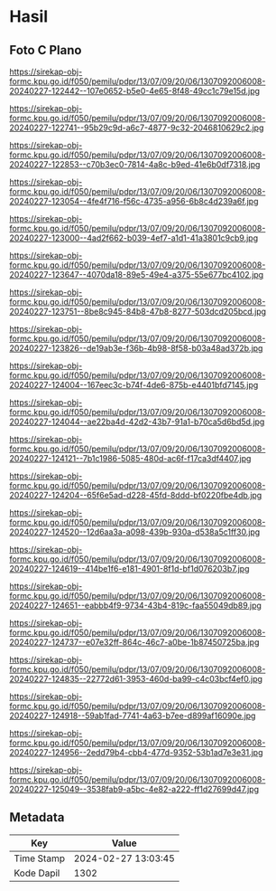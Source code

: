 # Hasil

## Foto C Plano

https://sirekap-obj-formc.kpu.go.id/f050/pemilu/pdpr/13/07/09/20/06/1307092006008-20240227-122442--107e0652-b5e0-4e65-8f48-49cc1c79e15d.jpg

https://sirekap-obj-formc.kpu.go.id/f050/pemilu/pdpr/13/07/09/20/06/1307092006008-20240227-122741--95b29c9d-a6c7-4877-9c32-2046810629c2.jpg

https://sirekap-obj-formc.kpu.go.id/f050/pemilu/pdpr/13/07/09/20/06/1307092006008-20240227-122853--c70b3ec0-7814-4a8c-b9ed-41e6b0df7318.jpg

https://sirekap-obj-formc.kpu.go.id/f050/pemilu/pdpr/13/07/09/20/06/1307092006008-20240227-123054--4fe4f716-f56c-4735-a956-6b8c4d239a6f.jpg

https://sirekap-obj-formc.kpu.go.id/f050/pemilu/pdpr/13/07/09/20/06/1307092006008-20240227-123000--4ad2f662-b039-4ef7-a1d1-41a3801c9cb9.jpg

https://sirekap-obj-formc.kpu.go.id/f050/pemilu/pdpr/13/07/09/20/06/1307092006008-20240227-123647--4070da18-89e5-49e4-a375-55e677bc4102.jpg

https://sirekap-obj-formc.kpu.go.id/f050/pemilu/pdpr/13/07/09/20/06/1307092006008-20240227-123751--8be8c945-84b8-47b8-8277-503dcd205bcd.jpg

https://sirekap-obj-formc.kpu.go.id/f050/pemilu/pdpr/13/07/09/20/06/1307092006008-20240227-123826--de19ab3e-f36b-4b98-8f58-b03a48ad372b.jpg

https://sirekap-obj-formc.kpu.go.id/f050/pemilu/pdpr/13/07/09/20/06/1307092006008-20240227-124004--167eec3c-b74f-4de6-875b-e4401bfd7145.jpg

https://sirekap-obj-formc.kpu.go.id/f050/pemilu/pdpr/13/07/09/20/06/1307092006008-20240227-124044--ae22ba4d-42d2-43b7-91a1-b70ca5d6bd5d.jpg

https://sirekap-obj-formc.kpu.go.id/f050/pemilu/pdpr/13/07/09/20/06/1307092006008-20240227-124121--7b1c1986-5085-480d-ac6f-f17ca3df4407.jpg

https://sirekap-obj-formc.kpu.go.id/f050/pemilu/pdpr/13/07/09/20/06/1307092006008-20240227-124204--65f6e5ad-d228-45fd-8ddd-bf0220fbe4db.jpg

https://sirekap-obj-formc.kpu.go.id/f050/pemilu/pdpr/13/07/09/20/06/1307092006008-20240227-124520--12d6aa3a-a098-439b-930a-d538a5c1ff30.jpg

https://sirekap-obj-formc.kpu.go.id/f050/pemilu/pdpr/13/07/09/20/06/1307092006008-20240227-124619--414be1f6-e181-4901-8f1d-bf1d076203b7.jpg

https://sirekap-obj-formc.kpu.go.id/f050/pemilu/pdpr/13/07/09/20/06/1307092006008-20240227-124651--eabbb4f9-9734-43b4-819c-faa55049db89.jpg

https://sirekap-obj-formc.kpu.go.id/f050/pemilu/pdpr/13/07/09/20/06/1307092006008-20240227-124737--e07e32ff-864c-46c7-a0be-1b87450725ba.jpg

https://sirekap-obj-formc.kpu.go.id/f050/pemilu/pdpr/13/07/09/20/06/1307092006008-20240227-124835--22772d61-3953-460d-ba99-c4c03bcf4ef0.jpg

https://sirekap-obj-formc.kpu.go.id/f050/pemilu/pdpr/13/07/09/20/06/1307092006008-20240227-124918--59ab1fad-7741-4a63-b7ee-d899af16090e.jpg

https://sirekap-obj-formc.kpu.go.id/f050/pemilu/pdpr/13/07/09/20/06/1307092006008-20240227-124956--2edd79b4-cbb4-477d-9352-53b1ad7e3e31.jpg

https://sirekap-obj-formc.kpu.go.id/f050/pemilu/pdpr/13/07/09/20/06/1307092006008-20240227-125049--3538fab9-a5bc-4e82-a222-ff1d27699d47.jpg


## Metadata

| Key        | Value               |
| ---------- | ------------------- |
| Time Stamp | 2024-02-27 13:03:45 |
| Kode Dapil | 1302                |



